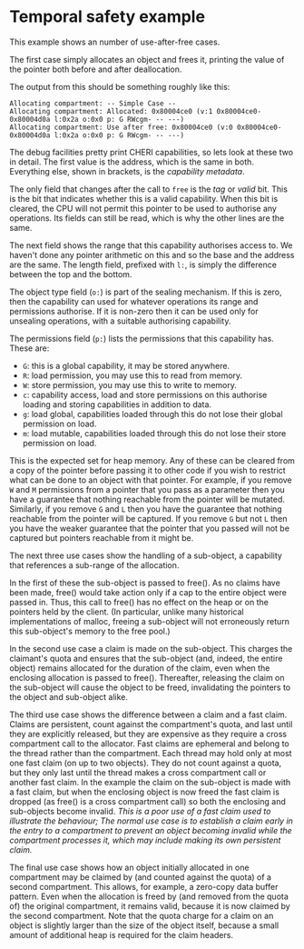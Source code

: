 Temporal safety example
=======================

This example shows an number of use-after-free cases.

The first case simply allocates an object and frees it, printing the value of the pointer both before and after deallocation.

The output from this should be something roughly like this:

```
Allocating compartment: -- Simple Case --
Allocating compartment: Allocated: 0x80004ce0 (v:1 0x80004ce0-0x80004d0a l:0x2a o:0x0 p: G RWcgm- -- ---)
Allocating compartment: Use after free: 0x80004ce0 (v:0 0x80004ce0-0x80004d0a l:0x2a o:0x0 p: G RWcgm- -- ---)
```

The debug facilities pretty print CHERI capabilities, so lets look at these two in detail.
The first value is the address, which is the same in both.
Everything else, shown in brackets, is the *capability metadata*.

The only field that changes after the call to `free` is the *tag* or *valid* bit.
This is the bit that indicates whether this is a valid capability.
When this bit is cleared, the CPU will not permit this pointer to be used to authorise any operations.
Its fields can still be read, which is why the other lines are the same.

The next field shows the range that this capability authorises access to.
We haven't done any pointer arithmetic on this and so the base and the address are the same.
The length field, prefixed with `l:`, is simply the difference between the top and the bottom.

The object type field (`o:`) is part of the sealing mechanism.
If this is zero, then the capability can used for whatever operations its range and permissions authorise.
If it is non-zero then it can be used only for unsealing operations, with a suitable authorising capability.

The permissions field (`p:`) lists the permissions that this capability has.
These are:

 - `G`: this is a global capability, it may be stored anywhere.
 - `R`: load permission, you may use this to read from memory.
 - `W`: store permission, you may use this to write to memory.
 - `c`: capability access, load and store permissions on this authorise loading and storing capabilities in addition to data.
 - `g`: load global, capabilities loaded through this do not lose their global permission on load.
 - `m`: load mutable, capabilities loaded through this do not lose their store permission on load.

This is the expected set for heap memory.
Any of these can be cleared from a copy of the pointer before passing it to other code if you wish to restrict what can be done to an object with that pointer.
For example, if you remove `W` and `M` permissions from a pointer that you pass as a parameter then you have a guarantee that nothing reachable from the pointer will be mutated.
Similarly, if you remove `G` and `L` then you have the guarantee that nothing reachable from the pointer will be captured.
If you remove `G` but not `L` then you have the weaker guarantee that the pointer that you passed will not be captured but pointers reachable from it might be.

The next three use cases show the handling of a sub-object, a capability that references a sub-range of the allocation.

In the first of these the sub-object is passed to free().
As no claims have been made, free() would take action only if a cap to the entire object were passed in.
Thus, this call to free() has no effect on the heap or on the pointers held by the client.
(In particular, unlike many historical implementations of malloc, freeing a sub-object will not erroneously return this sub-object's memory to the free pool.)

In the second use case a claim is made on the sub-object.
This charges the claimant's quota and ensures that the sub-object (and, indeed, the entire object) remains allocated for the duration of the claim, even when the enclosing allocation is passed to free().
Thereafter, releasing the claim on the sub-object will cause the object to be freed, invalidating the pointers to the object and sub-object alike.

The third use case shows the difference between a claim and a fast claim.
Claims are persistent, count against the compartment's quota, and last until they are explicitly released, but they are expensive as they require a cross compartment call to the allocator.
Fast claims are ephemeral and belong to the thread rather than the compartment.
Each thread may hold only at most one fast claim (on up to two objects).
They do not count against a quota, but they only last until the thread makes a cross compartment call or another fast claim.
In the example the claim on the sub-object is made with a fast claim, but when the enclosing object is now freed the fast claim is dropped (as free() is a cross compartment call) so both the enclosing and sub-objects become invalid.
_This is a poor use of a fast claim used to illustrate the behaviour; The normal use case is to establish a claim early in the entry to a compartment to prevent an object becoming invalid while the compartment processes it, which may include making its own persistent claim._    

The final use case shows how an object initially allocated in one compartment may be claimed by (and counted against the quota) of a second compartment.
This allows, for example, a zero-copy data buffer pattern.
Even when the allocation is freed by (and removed from the quota of) the original compartment, it remains valid, because it is now claimed by the second compartment.
Note that the quota charge for a claim on an object is slightly larger than the size of the object itself, because a small amount of additional heap is required for the claim headers.

